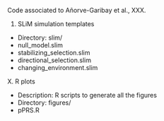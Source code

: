 Code associated to Añorve-Garibay et al., XXX.

1. SLiM simulation templates 
- Directory: slim/
- null_model.slim
- stabilizing_selection.slim
- directional_selection.slim
- changing_environment.slim

X. R plots
- Description: R scripts to generate all the figures
- Directory: figures/
- pPRS.R
